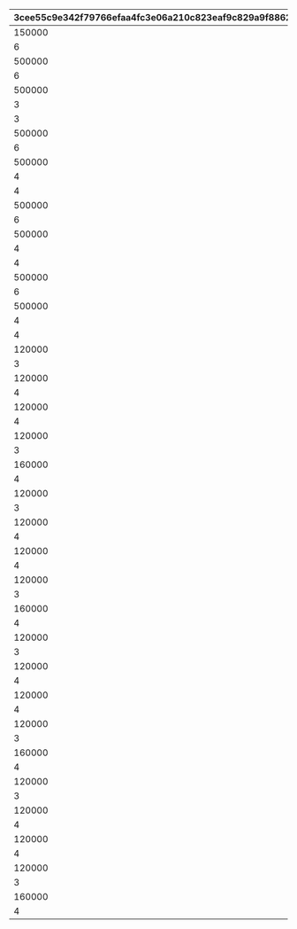 |3cee55c9e342f79766efaa4fc3e06a210c823eaf9c829a9f88623ec6d0ac6cbd|29d318b6bb67903099798d5dc3383dde3ea5c190effc57ecb454cd1b9b97ea8a|d68bff9dd7bc567d23a1d934370830c2bdced6276a8aa9e4b56b3a5cab3da484|74100ca4a5b8af26ae7bb4e4da95f3bf8d0463a22d402411c8c8f94147121e6c|1f57b6a09f9e668ec56b9b58e0e9e136d2956377e675ba435010543f69f1d61d|
| --- | --- | --- | --- | --- |
|150000|10000101|100001011|94002|12|
|6|10000101|100001012|22003|2|
|500000|10000102|100001021|94002|12|
|6|10000102|100001022|22003|2|
|500000|10000103|100001031|94002|12|
|3|10000103|100001032|140001|4|
|3|10000103|100001033|25001|2|
|500000|10000104|100001041|94002|12|
|6|10000104|100001042|22003|2|
|500000|10000105|100001051|94002|12|
|4|10000105|100001052|140001|4|
|4|10000105|100001053|25001|2|
|500000|10000106|100001061|94002|12|
|6|10000106|100001062|22003|2|
|500000|10000107|100001071|94002|12|
|4|10000107|100001072|140001|4|
|4|10000107|100001073|25001|2|
|500000|10000108|100001081|94002|12|
|6|10000108|100001082|22003|2|
|500000|10000109|100001091|94002|12|
|4|10000109|100001092|140001|4|
|4|10000109|100001093|25001|2|
|120000|10050501|100505011|94002|12|
|3|10050501|100505012|22003|2|
|120000|10050502|100505021|94002|12|
|4|10050502|100505022|22003|2|
|120000|10050503|100505031|94002|12|
|4|10050503|100505032|22003|2|
|120000|10050511|100505111|94002|12|
|3|10050511|100505112|22003|2|
|160000|10050512|100505121|94002|12|
|4|10050512|100505122|22003|2|
|120000|10060601|100606011|94002|12|
|3|10060601|100606012|22003|2|
|120000|10060602|100606021|94002|12|
|4|10060602|100606022|22003|2|
|120000|10060603|100606031|94002|12|
|4|10060603|100606032|22003|2|
|120000|10060611|100606111|94002|12|
|3|10060611|100606112|22003|2|
|160000|10060612|100606121|94002|12|
|4|10060612|100606122|22003|2|
|120000|10070701|100707011|94002|12|
|3|10070701|100707012|22003|2|
|120000|10070702|100707021|94002|12|
|4|10070702|100707022|22003|2|
|120000|10070703|100707031|94002|12|
|4|10070703|100707032|22003|2|
|120000|10070711|100707111|94002|12|
|3|10070711|100707112|22003|2|
|160000|10070712|100707121|94002|12|
|4|10070712|100707122|22003|2|
|120000|10080801|100808011|94002|12|
|3|10080801|100808012|22003|2|
|120000|10080802|100808021|94002|12|
|4|10080802|100808022|22003|2|
|120000|10080803|100808031|94002|12|
|4|10080803|100808032|22003|2|
|120000|10080811|100808111|94002|12|
|3|10080811|100808112|22003|2|
|160000|10080812|100808121|94002|12|
|4|10080812|100808122|22003|2|